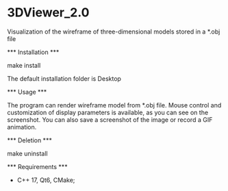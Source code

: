 # 3DViewer_2.0

Visualization of the wireframe of three-dimensional models stored in a *.obj file

*** Installation *** 

make install

The default installation folder is Desktop
 
*** Usage ***

The program can render wireframe model from *.obj file. 
Mouse control and customization of display parameters is available, as you can see on the screenshot. 
You can also save a screenshot of the image or record a GIF animation.

*** Deletion ***

make uninstall

*** Requirements ***

 - C++ 17, Qt6, CMake;